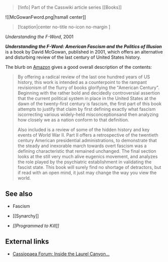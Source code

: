 > [!info] Part of the Casswiki article series [[Books]]

![[McGowanFword.png|hsmall center]]
> [!caption|center no-title no-icon no-margin ]
> 
_Understanding the F-Word_, 2001

_**Understanding the F-Word: American Fascism and the Politics of Illusion**_ is a book by David McGowan, published in 2001, which offers an alternative and disturbing review of the last century of United States history.

The blurb on [Amazon](http://www.amazon.com/Understanding-F-Word-American-Politics-Illusion/dp/0595186408) gives a good overall description of the contents:

> By offering a radical review of the last one hundred years of US history, this work is intended as a counterpoint to the rampant revisionism of the flurry of books glorifying the "American Century". Beginning with the rather bold and decidedly controversial assertion that the current political system in place in the United States at the dawn of the twenty-first century is fascism, the first part of this book attempts to justify that claim by first defining exactly what fascism iscorrecting various widely-held misconceptionsand then analyzing how closely we as a nation conform to that definition.
> 
> Also included is a review of some of the hidden history and key events of World War II. Part II offers a retrospective of the twentieth century American presidential administrations, to demonstrate that the steady and inexorable march towards overt fascism was a defining characteristic that remained unchanged. The final section looks at the still very much alive eugenics movement, and analyzes the role played by the psychiatric establishment in validating the fascist state. This book will surely find no shortage of detractors, but if read with an open mind, it just may change the way you view the world.

See also
--------

*   Fascism
*   [[Synarchy]]

*   _[[Programmed to Kill]]_

External links
--------------

*   [Cassiopaea Forum: Inside the Laurel Canyon...](https://cassiopaea.org/forum/index.php/topic,8778.0.html)